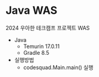# Java WAS

2024 우아한 테크캠프 프로젝트 WAS

- Java
  - Temurin 17.0.11
  - Gradle 8.5
- 실행방법
  - codesquad.Main.main() 실행
